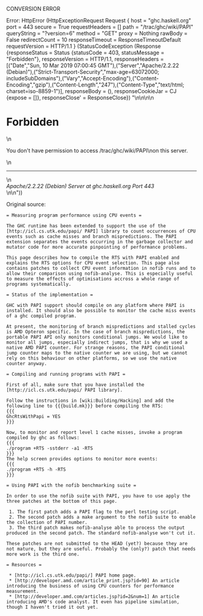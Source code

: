 CONVERSION ERROR

Error: HttpError (HttpExceptionRequest Request {
  host                 = "ghc.haskell.org"
  port                 = 443
  secure               = True
  requestHeaders       = []
  path                 = "/trac/ghc/wiki/PAPI"
  queryString          = "?version=6"
  method               = "GET"
  proxy                = Nothing
  rawBody              = False
  redirectCount        = 10
  responseTimeout      = ResponseTimeoutDefault
  requestVersion       = HTTP/1.1
}
 (StatusCodeException (Response {responseStatus = Status {statusCode = 403, statusMessage = "Forbidden"}, responseVersion = HTTP/1.1, responseHeaders = [("Date","Sun, 10 Mar 2019 07:00:45 GMT"),("Server","Apache/2.2.22 (Debian)"),("Strict-Transport-Security","max-age=63072000; includeSubDomains"),("Vary","Accept-Encoding"),("Content-Encoding","gzip"),("Content-Length","247"),("Content-Type","text/html; charset=iso-8859-1")], responseBody = (), responseCookieJar = CJ {expose = []}, responseClose' = ResponseClose}) "<!DOCTYPE HTML PUBLIC \"-//IETF//DTD HTML 2.0//EN\">\n<html><head>\n<title>403 Forbidden</title>\n</head><body>\n<h1>Forbidden</h1>\n<p>You don't have permission to access /trac/ghc/wiki/PAPI\non this server.</p>\n<hr>\n<address>Apache/2.2.22 (Debian) Server at ghc.haskell.org Port 443</address>\n</body></html>\n"))

Original source:

```trac
= Measuring program performance using CPU events =

The GHC runtime has been extended to support the use of the [http://icl.cs.utk.edu/papi/ PAPI] library to count occurrences of CPU events such as cache misses and branch mispredictions. The PAPI extension separates the events occurring in the garbage collector and mutator code for more accurate pinpointing of performance problems.

This page describes how to compile the RTS with PAPI enabled and explains the RTS options for CPU event selection. This page also contains patches to collect CPU event information in nofib runs and to allow their comparison using nofib-analyse. This is especially useful to measure the effects of optimisations accross a whole range of programs systematically.

= Status of the implementation =

GHC with PAPI support should compile on any platform where PAPI is installed. It should also be possible to monitor the cache miss events of a ghc compiled program.

At present, the monitoring of branch mispredictions and stalled cycles is AMD Opteron specific. In the case of branch mispredictions, the portable PAPI API only monitors conditional jumps. We would like to monitor all jumps, especially indirect jumps, that is why we used a native AMD PAPI counter. For strange reasons, the PAPI conditional jump counter maps to the native counter we are using, but we cannot rely on this behaviour on other platforms, so we use the native counter anyway.

= Compiling and running programs with PAPI =

First of all, make sure that you have installed the [http://icl.cs.utk.edu/papi/ PAPI library].

Follow the instructions in [wiki:Building/Hacking] and add the following line to {{{build.mk}}} before compiling the RTS:
{{{
GhcRtsWithPapi = YES
}}}

Now, to monitor and report level 1 cache misses, invoke a program compiled by ghc as follows:
{{{
./program +RTS -sstderr -a1 -RTS
}}}
The help screen provides options to monitor more events:
{{{
./program +RTS -h -RTS
}}}

= Using PAPI with the nofib benchmarking suite =

In order to use the nofib suite with PAPI, you have to use apply the three patches at the bottom of this page.

 1. The first patch adds a PAPI flag to the perl testing script.
 2. The second patch adds a make argument to the nofib suite to enable the collection of PAPI number.
 3. The third patch makes nofib-analyse able to process the output produced in the second patch. The standard nofib-analyse won't cut it.

These patches are not submitted to the HEAD (yet?) because they are not mature, but they are useful. Probably the (only?) patch that needs more work is the third one.

= Resources =

 * [http://icl.cs.utk.edu/papi/] PAPI home page.
 * [http://developer.amd.com/article_print.jsp?id=90] An article introducing the business of using CPU counters for performance measurement.
 * [http://developer.amd.com/articles.jsp?id=2&num=1] An article introducing AMD's code analyst. It even has pipeline simulation, though I haven't tried it out yet.

```

